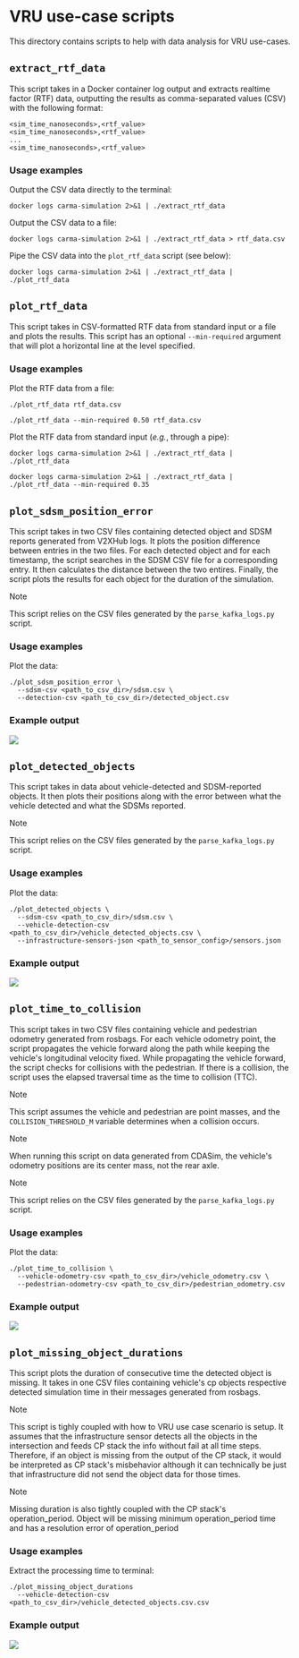 # VRU use-case scripts

This directory contains scripts to help with data analysis for VRU use-cases.

## `extract_rtf_data`

This script takes in a Docker container log output and extracts realtime factor (RTF) data, outputting the results as
comma-separated values (CSV) with the following format:

```text
<sim_time_nanoseconds>,<rtf_value>
<sim_time_nanoseconds>,<rtf_value>
...
<sim_time_nanoseconds>,<rtf_value>
```

### Usage examples

Output the CSV data directly to the terminal:

```console
docker logs carma-simulation 2>&1 | ./extract_rtf_data
```

Output the CSV data to a file:

```console
docker logs carma-simulation 2>&1 | ./extract_rtf_data > rtf_data.csv
```

Pipe the CSV data into the `plot_rtf_data` script (see below):

```console
docker logs carma-simulation 2>&1 | ./extract_rtf_data | ./plot_rtf_data
```

## `plot_rtf_data`

This script takes in CSV-formatted RTF data from standard input or a file and plots the results. This script
has an optional `--min-required` argument that will plot a horizontal line at the level specified.

### Usage examples

Plot the RTF data from a file:

```console
./plot_rtf_data rtf_data.csv
```

```console
./plot_rtf_data --min-required 0.50 rtf_data.csv
```

Plot the RTF data from standard input (_e.g._, through a pipe):

```console
docker logs carma-simulation 2>&1 | ./extract_rtf_data | ./plot_rtf_data
```

```console
docker logs carma-simulation 2>&1 | ./extract_rtf_data | ./plot_rtf_data --min-required 0.35
```

## `plot_sdsm_position_error`

This script takes in two CSV files containing detected object and SDSM reports generated from V2XHub logs. It plots the
position difference between entries in the two files. For each detected object and for each timestamp, the script
searches in the SDSM CSV file for a corresponding entry. It then calculates the distance between the two entires.
Finally, the script plots the results for each object for the duration of the simulation.

> [!NOTE]
> This script relies on the CSV files generated by the `parse_kafka_logs.py` script.

### Usage examples

Plot the data:

```console
./plot_sdsm_position_error \
  --sdsm-csv <path_to_csv_dir>/sdsm.csv \
  --detection-csv <path_to_csv_dir>/detected_object.csv
```

### Example output

![](docs/example_plot.png)

## `plot_detected_objects`

This script takes in data about vehicle-detected and SDSM-reported objects. It then plots
their positions along with the error between what the vehicle detected and what the SDSMs
reported.

> [!NOTE]
> This script relies on the CSV files generated by the `parse_kafka_logs.py` script.

### Usage examples

Plot the data:

```console
./plot_detected_objects \
  --sdsm-csv <path_to_csv_dir>/sdsm.csv \
  --vehicle-detection-csv <path_to_csv_dir>/vehicle_detected_objects.csv \
  --infrastructure-sensors-json <path_to_sensor_config>/sensors.json
```

### Example output

![](docs/plot_detected_objects_example.png)

## `plot_time_to_collision`

This script takes in two CSV files containing vehicle and pedestrian odometry generated from rosbags.
For each vehicle odometry point, the script propagates the vehicle forward along the path while keeping
the vehicle's longitudinal velocity fixed. While propagating the vehicle forward, the script checks
for collisions with the pedestrian. If there is a collision, the script uses the elapsed traversal
time as the time to collision (TTC).

> [!NOTE]
> This script assumes the vehicle and pedestrian are point masses, and the `COLLISION_THRESHOLD_M` variable determines
> when a collision occurs.

> [!NOTE]
> When running this script on data generated from CDASim, the vehicle's odometry positions are its center mass, not
> the rear axle.

> [!NOTE]
> This script relies on the CSV files generated by the `parse_kafka_logs.py` script.

### Usage examples

Plot the data:

```console
./plot_time_to_collision \
  --vehicle-odometry-csv <path_to_csv_dir>/vehicle_odometry.csv \
  --pedestrian-odometry-csv <path_to_csv_dir>/pedestrian_odometry.csv
```


### Example output

![](docs/plot_time_to_collision_example.png)


## `plot_missing_object_durations`

This script plots the duration of consecutive time the detected object is missing.
It takes in one CSV files containing vehicle's cp objects respective detected simulation time in their messages generated from rosbags.

> [!NOTE]
> This script is tighly coupled with how to VRU use case scenario is setup. It assumes that the infrastructure sensor detects
> all the objects in the intersection and feeds CP stack the info without fail at all time steps. Therefore, if an object is missing from
> the output of the CP stack, it would be interpreted as CP stack's misbehavior although it can technically be just that infrastructure
> did not send the object data for those times.

> [!NOTE]
> Missing duration is also tightly coupled with the CP stack's operation_period. Object will be missing minimum operation_period time and
> has a resolution error of operation_period

### Usage examples

Extract the processing time to terminal:

```console
./plot_missing_object_durations
  --vehicle-detection-csv <path_to_csv_dir>/vehicle_detected_objects.csv.csv
```

### Example output

![](docs/example_missing_duration.png)
